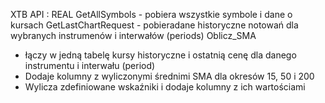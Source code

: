 XTB API : REAL 
GetAllSymbols - pobiera wszystkie symbole i dane o kursach
GetLastChartRequest - pobieradane  historyczne notowań dla wybranych instrumenów i interwałów (periods)
Oblicz_SMA 
- łączy w jedną tabelę kursy historyczne i ostatnią cenę dla danego instrumentu i interwału (period)
- Dodaje kolumny z wyliczonymi średnimi SMA dla okresów 15, 50 i 200
- Wylicza zdefiniowane wskaźniki i dodaje kolumny z ich wartościami    
